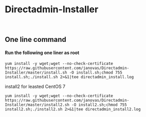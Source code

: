 # Directadmin-Installer

<br>

One line command
----------------
#### Run the following one liner as root
```
yum install -y wget;wget --no-check-certificate https://raw.githubusercontent.com/janovas/Directadmin-Installer/master/install.sh -O install.sh;chmod 755 install.sh;./install.sh 2>&1|tee directadmin_install.log
```

install2 for leasted CentOS 7
```
yum install -y wget;wget --no-check-certificate https://raw.githubusercontent.com/janovas/Directadmin-Installer/master/install2.sh -O install2.sh;chmod 755 install2.sh;./install2.sh 2>&1|tee directadmin_install2.log
```
